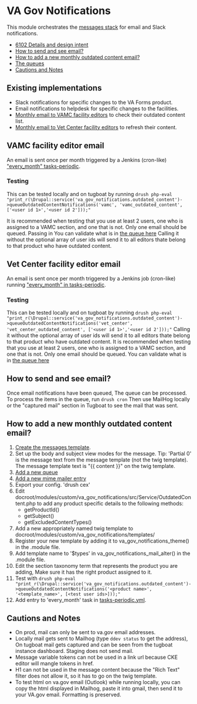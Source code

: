 # VA Gov Notifications

This module orchestrates the [messages stack](https://www.drupal.org/node/2180145) for email and Slack notifications.

- [6102 Details and design intent](https://github.com/department-of-veterans-affairs/va.gov-team/blob/master/platform/cms/product-outlines/VA-Directive-6102-Notifications.md)
- [How to send and see email?](#how-to-send-and-see-email)
- [How to add a new monthly outdated content email?](#how-to-add-a-new-monthly-outdated-content-email)
- [The queues](https://prod.cms.va.gov/admin/config/system/queues)
- [Cautions and Notes](#cautions-and-notes)


## Existing implementations
  - Slack notifications for specific changes to the VA Forms product.
  - Email notifications to helpdesk for specific changes to the facilities.
  - [Monthly email to VAMC facility editors](#vamc-facility-editor-email) to check their outdated content list.
  - [Monthly email to Vet Center facility editors](#vet-center-facility-editor-email) to refresh their content.


## VAMC facility editor email

An email is sent once per month triggered by a Jenkins (cron-like) ["every_month" tasks-periodic](https://github.com/department-of-veterans-affairs/va.gov-cms/blob/main/tasks-periodic.yml#L92).

### Testing
This can be tested locally and on tugboat by running
`drush php-eval "print_r(\Drupal::service('va_gov_notifications.outdated_content')->queueOutdatedContentNotifications('vamc', 'vamc_outdated_content', ['<user id 1>','<user id 2']));"`

It is recommended when testing that you use at least 2 users, one who is assigned to a VAMC section, and one that is not.  Only one email should be queued.  Passing in You can validate what is in [the queue here](/admin/config/system/queues/jobs/vamc_outdated_content)
Calling it without the optional array of user ids will send it to all editors thate belong to that product who have outdated content.
## Vet Center facility editor email

An email is sent once per month triggered by a Jenkins job (cron-like) running ["every_month" in tasks-periodic](https://github.com/department-of-veterans-affairs/va.gov-cms/blob/main/tasks-periodic.yml#L92).

### Testing
This can be tested locally and on tugboat by running
`drush php-eval "print_r(\Drupal::service('va_gov_notifications.outdated_content')->queueOutdatedContentNotifications('vet_center', 'vet_center_outdated_content', ['<user id 1>','<user id 2']));"`
Calling it without the optional array of user ids will send it to all editors thate belong to that product who have outdated content.
It is recommended when testing that you use at least 2 users, one who is assigned to a VAMC section, and one that is not.  Only one email should be queued.  You can validate what is in [the queue here](https://prod.cms.va.gov/admin/config/system/queues/jobs/vet_center_outdated_content)

## How to send and see email?
Once email notifications have been queued, The queue can be processed. To process the items in the queue, run `drush cron` Then use MailHog locally or the "captured mail" section in Tugboat to see the mail that was sent.

## How to add a new monthly outdated content email?
1. [Create the messages template](https://prod.cms.va.gov/admin/structure/message).
2. Set up the body and subject view modes for the message.  Tip: 'Partial 0' is the message text from the message template (not the twig template).  The message template text is "{{ content }}" on the twig template.
3. [Add a new queue](/admin/config/system/queues)
4. [Add a new mime mailer entry](/admin/config/system/mailsystem)
5. Export your config. 'drush cex'
6. Edit docroot/modules/custom/va_gov_notifications/src/Service/OutdatedContent.php to add any product specific details to the following methods:
   - getProductId()
   - getSubject()
   - getExcludedContentTypes()
7. Add a new appropriately named twig template to docroot/modules/custom/va_gov_notifications/templates/
8. Register your new template by adding it to va_gov_notifications_theme() in the .module file.
9. Add template name to '$types' in va_gov_notifications_mail_alter() in the .module file.
10. Edit the section taxonomy term that represents the product you are adding, Make sure it has the right product assigned to it.
11. Test with `drush php-eval "print_r(\Drupal::service('va_gov_notifications.outdated_content')->queueOutdatedContentNotifications('<product name>', '<template_name>', [<test user ids>]));"`
12. Add entry to 'every_month' task in [tasks-periodic.yml](https://github.com/department-of-veterans-affairs/va.gov-cms/blob/main/tasks-periodic.yml#L92).

## Cautions and Notes
- On prod, mail can only be sent to va.gov email addresses.
- Locally mail gets sent to Mailhog (type `ddev status` to get the address), On tugboat mail gets captured and can be seen from the tugboat instance dashboard.  Staging does not send mail.
- Message variable tokens can not be used in a link url because CKE editor will mangle tokens in href.
- H1 can not be used in the message content because the "Rich Text" filter does not allow it, so it has to go on the twig template.
- To test html on va.gov email (Outlook) while running locally, you can copy the html displayed in Mailhog, paste it into gmail, then send it to your VA.gov email. Formatting is preserved.
